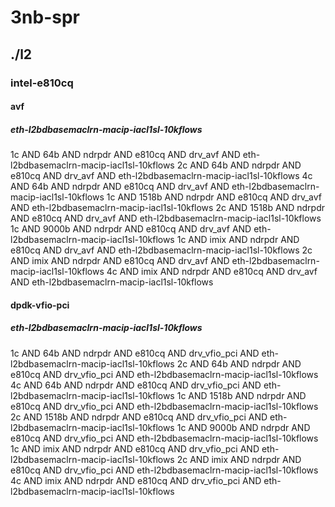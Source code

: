 # 3nb-spr
## ./l2
### intel-e810cq
#### avf
##### eth-l2bdbasemaclrn-macip-iacl1sl-10kflows
1c AND 64b AND ndrpdr AND e810cq AND drv_avf AND eth-l2bdbasemaclrn-macip-iacl1sl-10kflows
2c AND 64b AND ndrpdr AND e810cq AND drv_avf AND eth-l2bdbasemaclrn-macip-iacl1sl-10kflows
4c AND 64b AND ndrpdr AND e810cq AND drv_avf AND eth-l2bdbasemaclrn-macip-iacl1sl-10kflows
1c AND 1518b AND ndrpdr AND e810cq AND drv_avf AND eth-l2bdbasemaclrn-macip-iacl1sl-10kflows
2c AND 1518b AND ndrpdr AND e810cq AND drv_avf AND eth-l2bdbasemaclrn-macip-iacl1sl-10kflows
1c AND 9000b AND ndrpdr AND e810cq AND drv_avf AND eth-l2bdbasemaclrn-macip-iacl1sl-10kflows
1c AND imix AND ndrpdr AND e810cq AND drv_avf AND eth-l2bdbasemaclrn-macip-iacl1sl-10kflows
2c AND imix AND ndrpdr AND e810cq AND drv_avf AND eth-l2bdbasemaclrn-macip-iacl1sl-10kflows
4c AND imix AND ndrpdr AND e810cq AND drv_avf AND eth-l2bdbasemaclrn-macip-iacl1sl-10kflows
#### dpdk-vfio-pci
##### eth-l2bdbasemaclrn-macip-iacl1sl-10kflows
1c AND 64b AND ndrpdr AND e810cq AND drv_vfio_pci AND eth-l2bdbasemaclrn-macip-iacl1sl-10kflows
2c AND 64b AND ndrpdr AND e810cq AND drv_vfio_pci AND eth-l2bdbasemaclrn-macip-iacl1sl-10kflows
4c AND 64b AND ndrpdr AND e810cq AND drv_vfio_pci AND eth-l2bdbasemaclrn-macip-iacl1sl-10kflows
1c AND 1518b AND ndrpdr AND e810cq AND drv_vfio_pci AND eth-l2bdbasemaclrn-macip-iacl1sl-10kflows
2c AND 1518b AND ndrpdr AND e810cq AND drv_vfio_pci AND eth-l2bdbasemaclrn-macip-iacl1sl-10kflows
1c AND 9000b AND ndrpdr AND e810cq AND drv_vfio_pci AND eth-l2bdbasemaclrn-macip-iacl1sl-10kflows
1c AND imix AND ndrpdr AND e810cq AND drv_vfio_pci AND eth-l2bdbasemaclrn-macip-iacl1sl-10kflows
2c AND imix AND ndrpdr AND e810cq AND drv_vfio_pci AND eth-l2bdbasemaclrn-macip-iacl1sl-10kflows
4c AND imix AND ndrpdr AND e810cq AND drv_vfio_pci AND eth-l2bdbasemaclrn-macip-iacl1sl-10kflows
